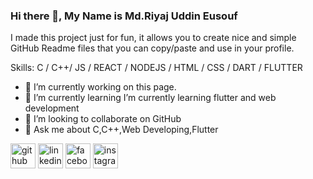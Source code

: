 

### Hi there 👋, My Name is Md.Riyaj Uddin Eusouf

I made this project just for fun, it allows you to create nice and simple GitHub Readme files that you can copy/paste and use in your profile.

Skills:  C / C++/ JS / REACT / NODEJS / HTML / CSS / DART / FLUTTER

- 🔭 I’m currently working on this page. 
- 🌱 I’m currently learning I’m currently learning flutter and web development 
- 👯 I’m looking to collaborate on GitHub 
- 💬 Ask me about C,C++,Web Developing,Flutter 


[<img src='https://cdn.jsdelivr.net/npm/simple-icons@3.0.1/icons/github.svg' alt='github' height='40'>](https://github.com/https://github.com/eusouf12)  [<img src='https://cdn.jsdelivr.net/npm/simple-icons@3.0.1/icons/linkedin.svg' alt='linkedin' height='40'>](https://www.linkedin.com/in/https://www.linkedin.com/public-profile/settings?trk=d_flagship3_profile_self_view_public_profile/)  [<img src='https://cdn.jsdelivr.net/npm/simple-icons@3.0.1/icons/facebook.svg' alt='facebook' height='40'>](https://www.facebook.com/https://www.facebook.com/riyajuddeneusouf/o)  [<img src='https://cdn.jsdelivr.net/npm/simple-icons@3.0.1/icons/instagram.svg' alt='instagram' height='40'>](https://www.instagram.com/https://www.instagram.com/eusouf_r//)  



